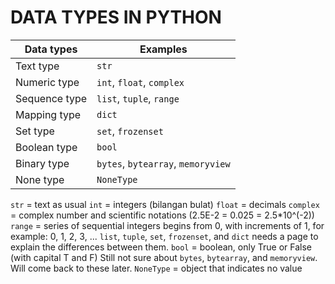 # DATA TYPES IN PYTHON
| Data types | Examples |
| --- | --- |
| Text type | ```str``` |
| Numeric type | ```int```, ```float```, ```complex``` |
| Sequence type | ```list```, ```tuple```, ```range``` |
| Mapping type | ```dict``` |
| Set type | ```set```, ```frozenset``` |
| Boolean type | ```bool``` |
| Binary type | ```bytes```, ```bytearray```, ```memoryview``` |
| None type | ```NoneType``` |

```str``` = text as usual
```int``` = integers (bilangan bulat)
```float``` = decimals
```complex``` = complex number and scientific notations (2.5E-2 = 0.025 = 2.5*10^(-2))
```range``` = series of sequential integers begins from 0, with increments of 1, for example: 0, 1, 2, 3, ... 
```list```, ```tuple```, ```set```, ```frozenset```, and ```dict``` needs a page to explain the differences between them.
```bool``` = boolean, only True or False (with capital T and F)
Still not sure about ```bytes```, ```bytearray```, and ```memoryview```. Will come back to these later.
```NoneType``` = object that indicates no value
